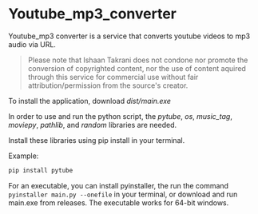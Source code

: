 # Youtube_mp3_converter

Youtube_mp3 converter is a service that converts youtube videos to mp3 audio via URL.
>Please note that Ishaan Takrani does not condone nor promote the 
>conversion of copyrighted content, nor the use of content aquired through this service for
>commercial use without fair attribution/permission from the source's creator.

To install the application, download *dist/main.exe*

In order to use and run the python script, the _pytube_, _os_, _music_tag_, _moviepy_, _pathlib_, and _random_ libraries are needed.

Install these libraries using pip install in your terminal.

Example: 
```python
pip install pytube
```

For an executable, you can install pyinstaller, the run the command ```pyinstaller main.py --onefile``` in your terminal, or download and run main.exe from releases.
The executable works for 64-bit windows.
